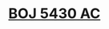 # [BOJ 5430 AC](https://www.acmicpc.net/problem/5430)
<!--tags: deque, ds, impl, parsing, string-->
